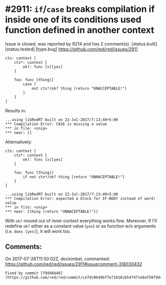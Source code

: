 
#2911: `if`/`case` breaks compilation if inside one of its conditions used function defined in another context
================================================================================
Issue is closed, was reported by 9214 and has 2 comment(s).
[status.built] [status.tested] [type.bug]
<https://github.com/red/red/issues/2911>

```Red
ctx: context [
    ctx*: context [
        ok?: func [x][yes]
    ]

    foo: func [thing][
        case [
            not ctx*/ok? thing [return "UNACCEPTABLE!"]
        ]
    ]
]
```
Results in:
```Red
...using libRedRT built on 22-Jul-2017/7:13:40+5:00
*** Compilation Error: CASE is missing a value
*** in file: <snip>
*** near: []
``` 
Alternatively:
```Red
ctx: context [
    ctx*: context [
        ok?: func [x][yes]
    ]

    foo: func [thing][
        if not ctx*/ok? thing [return "UNNACEPTABLE!"]
    ]
]
```
```Red
...using libRedRT built on 22-Jul-2017/7:13:40+5:00
*** Compilation Error: expected a block for IF-BODY instead of word! value
*** in file: <snip>
*** near: [thing [return "UNNACEPTABLE!"]]
```

With `ok?` moved out of inner context everything works fine. Moreover, If I'll redefine `ok?` either as a constant value (`yes`) or as function w/o arguments (i.e. `does [yes]`), it will work too.


Comments:
--------------------------------------------------------------------------------

On 2017-07-26T11:50:02Z, dockimbel, commented:
<https://github.com/red/red/issues/2911#issuecomment-318030432>

    Fixed by commit [f9d46b48](https://github.com/red/red/commit/ce7dc0b49bf7e71b16cb54f471e0af58f9d46b48).

